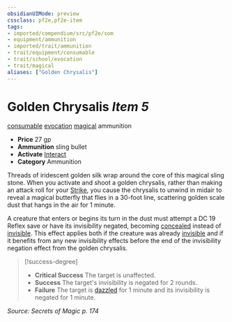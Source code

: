 ```yaml
---
obsidianUIMode: preview
cssclass: pf2e,pf2e-item
tags:
- imported/compendium/src/pf2e/som
- equipment/ammunition
- imported/trait/ammunition
- trait/equipment/consumable
- trait/school/evocation
- trait/magical
aliases: ["Golden Chrysalis"]
---
```

# Golden Chrysalis *Item 5*  
[consumable](consumable.md)  [evocation](evocation.md)  [magical](magical.md)  ammunition  

- **Price** 27 gp
- **Ammunition** sling bullet
- **Activate** [Interact](interact.md)
- **Category** Ammunition

Threads of iridescent golden silk wrap around the core of this magical sling stone. When you activate and shoot a golden chrysalis, rather than making an attack roll for your [Strike](strike.md), you cause the chrysalis to unwind in midair to reveal a magical butterfly that flies in a 30-foot line, scattering golden scale dust that hangs in the air for 1 minute.

A creature that enters or begins its turn in the dust must attempt a DC 19 Reflex save or have its invisibility negated, becoming [concealed](conditions.md#Concealed) instead of [invisible](conditions.md#Invisible). This effect applies both if the creature was already [invisible](conditions.md#Invisible) and if it benefits from any new invisibility effects before the end of the invisibility negation effect from the golden chrysalis.

> [!success-degree] 
> - **Critical Success** The target is unaffected.
> - **Success** The target's invisibility is negated for 2 rounds.
> - **Failure** The target is [dazzled](conditions.md#Dazzled) for 1 minute and its invisibility is negated for 1 minute.

*Source: Secrets of Magic p. 174*